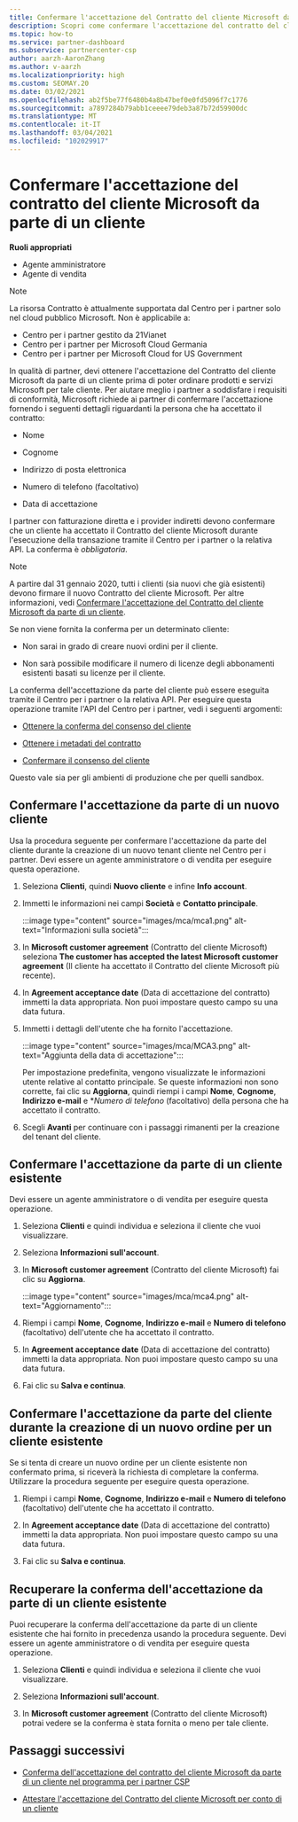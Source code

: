 ```yaml
---
title: Confermare l'accettazione del Contratto del cliente Microsoft da parte di un cliente
description: Scopri come confermare l'accettazione del contratto del cliente Microsoft da parte di un cliente. Questa operazione potrebbe essere necessaria per ordinare prodotti e servizi Microsoft per i clienti.
ms.topic: how-to
ms.service: partner-dashboard
ms.subservice: partnercenter-csp
author: aarzh-AaronZhang
ms.author: v-aarzh
ms.localizationpriority: high
ms.custom: SEOMAY.20
ms.date: 03/02/2021
ms.openlocfilehash: ab2f5be77f6480b4a8b47bef0e0fd5096f7c1776
ms.sourcegitcommit: a7897284b79abb1ceeee79deb3a87b72d59900dc
ms.translationtype: MT
ms.contentlocale: it-IT
ms.lasthandoff: 03/04/2021
ms.locfileid: "102029917"
---
```

# <a name="confirm-customer-acceptance-of-the-microsoft-customer-agreement"></a>Confermare l'accettazione del contratto del cliente Microsoft da parte di un cliente


**Ruoli appropriati**

- Agente amministratore
- Agente di vendita

> [!NOTE]
> La risorsa Contratto è attualmente supportata dal Centro per i partner solo nel cloud pubblico Microsoft. Non è applicabile a:
> * Centro per i partner gestito da 21Vianet
> * Centro per i partner per Microsoft Cloud Germania
> * Centro per i partner per Microsoft Cloud for US Government


In qualità di partner, devi ottenere l'accettazione del Contratto del cliente Microsoft da parte di un cliente prima di poter ordinare prodotti e servizi Microsoft per tale cliente. Per aiutare meglio i partner a soddisfare i requisiti di conformità, Microsoft richiede ai partner di confermare l'accettazione fornendo i seguenti dettagli riguardanti la persona che ha accettato il contratto:

- Nome

- Cognome

- Indirizzo di posta elettronica

- Numero di telefono (facoltativo)

- Data di accettazione

I partner con fatturazione diretta e i provider indiretti devono confermare che un cliente ha accettato il Contratto del cliente Microsoft durante l'esecuzione della transazione tramite il Centro per i partner o la relativa API. La conferma è *obbligatoria*.

>[!NOTE]
>A partire dal 31 gennaio 2020, tutti i clienti (sia nuovi che già esistenti) devono firmare il nuovo Contratto del cliente Microsoft. Per altre informazioni, vedi [Confermare l'accettazione del Contratto del cliente Microsoft da parte di un cliente](confirm-customer-agreement.md).

Se non viene fornita la conferma per un determinato cliente:

- Non sarai in grado di creare nuovi ordini per il cliente.

- Non sarà possibile modificare il numero di licenze degli abbonamenti esistenti basati su licenze per il cliente.

La conferma dell'accettazione da parte del cliente può essere eseguita tramite il Centro per i partner o la relativa API. Per eseguire questa operazione tramite l'API del Centro per i partner, vedi i seguenti argomenti:

- [Ottenere la conferma del consenso del cliente](/partner-center/develop/get-confirmation-of-customer-consent)

- [Ottenere i metadati del contratto](/partner-center/develop/get-agreement-metadata)

- [Confermare il consenso del cliente](/partner-center/develop/confirm-customer-consent)

Questo vale sia per gli ambienti di produzione che per quelli sandbox.

## <a name="confirm-customer-acceptance-for-a-new-customer"></a>Confermare l'accettazione da parte di un nuovo cliente

Usa la procedura seguente per confermare l'accettazione da parte del cliente durante la creazione di un nuovo tenant cliente nel Centro per i partner. Devi essere un agente amministratore o di vendita per eseguire questa operazione.

1. Seleziona **Clienti**, quindi **Nuovo cliente** e infine **Info account**.

2. Immetti le informazioni nei campi **Società** e **Contatto principale**.

   :::image type="content" source="images/mca/mca1.png" alt-text="Informazioni sulla società":::

3. In **Microsoft customer agreement** (Contratto del cliente Microsoft) seleziona **The customer has accepted the latest Microsoft customer agreement** (Il cliente ha accettato il Contratto del cliente Microsoft più recente).

4. In **Agreement acceptance date** (Data di accettazione del contratto) immetti la data appropriata. Non puoi impostare questo campo su una data futura.

5. Immetti i dettagli dell'utente che ha fornito l'accettazione.

   :::image type="content" source="images/mca/MCA3.png" alt-text="Aggiunta della data di accettazione":::

   Per impostazione predefinita, vengono visualizzate le informazioni utente relative al contatto principale. Se queste informazioni non sono corrette, fai clic su **Aggiorna**, quindi riempi i campi **Nome**, **Cognome**, **Indirizzo e-mail** e **Numero di telefono* (facoltativo) della persona che ha accettato il contratto.

6. Scegli **Avanti** per continuare con i passaggi rimanenti per la creazione del tenant del cliente.

## <a name="confirm-customer-acceptance-for-an-existing-customer"></a>Confermare l'accettazione da parte di un cliente esistente

Devi essere un agente amministratore o di vendita per eseguire questa operazione.

1. Seleziona **Clienti** e quindi individua e seleziona il cliente che vuoi visualizzare.

2. Seleziona **Informazioni sull'account**.

3. In **Microsoft customer agreement** (Contratto del cliente Microsoft) fai clic su **Aggiorna**.

   :::image type="content" source="images/mca/mca4.png" alt-text="Aggiornamento":::

4. Riempi i campi **Nome**, **Cognome**, **Indirizzo e-mail** e **Numero di telefono** (facoltativo) dell'utente che ha accettato il contratto.

5. In **Agreement acceptance date** (Data di accettazione del contratto) immetti la data appropriata. Non puoi impostare questo campo su una data futura.

6. Fai clic su **Salva e continua**.

## <a name="confirm-customer-acceptance-while-creating-new-order-for-an-existing-customer"></a>Confermare l'accettazione da parte del cliente durante la creazione di un nuovo ordine per un cliente esistente

Se si tenta di creare un nuovo ordine per un cliente esistente non confermato prima, si riceverà la richiesta di completare la conferma. Utilizzare la procedura seguente per eseguire questa operazione.

1. Riempi i campi **Nome**, **Cognome**, **Indirizzo e-mail** e **Numero di telefono** (facoltativo) dell'utente che ha accettato il contratto.

2. In **Agreement acceptance date** (Data di accettazione del contratto) immetti la data appropriata. Non puoi impostare questo campo su una data futura.

3. Fai clic su **Salva e continua**.

## <a name="retrieve-confirmation-of-customer-acceptance-for-an-existing-customer"></a>Recuperare la conferma dell'accettazione da parte di un cliente esistente

Puoi recuperare la conferma dell'accettazione da parte di un cliente esistente che hai fornito in precedenza usando la procedura seguente. Devi essere un agente amministratore o di vendita per eseguire questa operazione.

1. Seleziona **Clienti** e quindi individua e seleziona il cliente che vuoi visualizzare.

2. Seleziona **Informazioni sull'account**.

3. In **Microsoft customer agreement** (Contratto del cliente Microsoft) potrai vedere se la conferma è stata fornita o meno per tale cliente.

## <a name="next-steps"></a>Passaggi successivi

- [Conferma dell'accettazione del contratto del cliente Microsoft da parte di un cliente nel programma per i partner CSP](confirm-customer-agreement.md)

- [Attestare l'accettazione del Contratto del cliente Microsoft per conto di un cliente](attest-acceptance-customer-agreement.md)